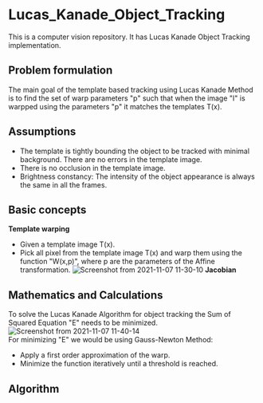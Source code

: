 # Lucas_Kanade_Object_Tracking
This is a computer vision repository. It has Lucas Kanade Object Tracking implementation.

## Problem formulation
The main goal of the template based tracking using Lucas Kanade Method is to find the set of warp parameters "p" such that when the image  "I" is warpped using the parameters "p" it matches the templates T(x).
## Assumptions 
-  The template is tightly bounding the object to be tracked with minimal background. There are no errors in the template image.
-  There is no occlusion in the template image.
-  Brightness constancy: The intensity of the object appearance is always the same in all the frames.
## Basic concepts 
**Template warping**
- Given a template image T(x).
- Pick all pixel from the template image T(x) and warp them using the function "W(x,p)", where p are the parameters of the Affine transformation.
![Screenshot from 2021-11-07 11-30-10](https://user-images.githubusercontent.com/93336207/140653460-6b0718c2-d446-4796-80ff-e71b951cea4c.png)
**Jacobian**
## Mathematics and Calculations
To solve the Lucas Kanade Algorithm for object tracking the Sum of Squared Equation "E" needs to be minimized.
![Screenshot from 2021-11-07 11-40-14](https://user-images.githubusercontent.com/93336207/140653789-d07583f1-2a5c-4629-b594-80c6da7f6e16.png)\
For minimizing "E" we would be using Gauss-Newton Method:
- Apply a first order approximation of the warp. 
- Minimize the function iteratively until a threshold is reached.

## Algorithm
